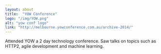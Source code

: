 ```yaml
---
layout: about
title:  "YOW Conference"
logo: "/img/YOW.png"
alt: "yow conf logo"
link: "http://melbourne.yowconference.com.au/archive-2014/"
---
```

Attended YOW a 2 day technology conference. Saw talks on topics such as HTTP2, agile development and machine learning.

